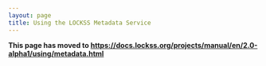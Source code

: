 ```yaml
---
layout: page
title: Using the LOCKSS Metadata Service
---
```


**This page has moved to <https://docs.lockss.org/projects/manual/en/2.0-alpha1/using/metadata.html>**
